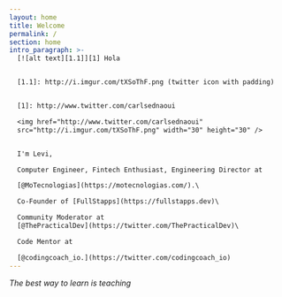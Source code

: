 ```yaml
---
layout: home
title: Welcome
permalink: /
section: home
intro_paragraph: >-
  [![alt text][1.1]][1] Hola


  [1.1]: http://i.imgur.com/tXSoThF.png (twitter icon with padding)


  [1]: http://www.twitter.com/carlsednaoui

  <img href="http://www.twitter.com/carlsednaoui"
  src="http://i.imgur.com/tXSoThF.png" width="30" height="30" />


  I'm Levi, 

  Computer Engineer, Fintech Enthusiast, Engineering Director at 

  [@MoTecnologias](https://motecnologias.com/).\

  Co-Founder of [FullStapps](https://fullstapps.dev)\

  Community Moderator at
  [@ThePracticalDev](https://twitter.com/ThePracticalDev)\

  Code Mentor at 

  [@codingcoach_io.](https://twitter.com/codingcoach_io)
---
```

_The best way to learn is teaching_ 

<a href="https://stackoverflow.com/"><i class="fa fa-stack-overflow"> </i></a>

